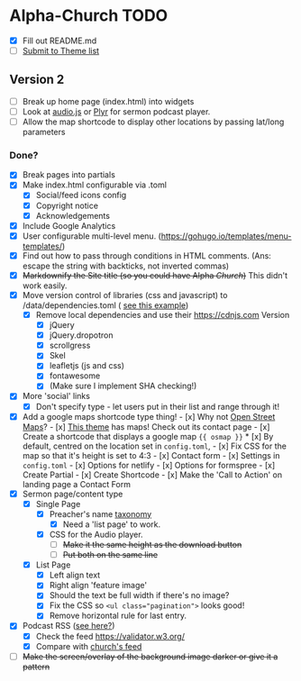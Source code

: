 # Alpha-Church TODO
- [x] Fill out README.md
- [ ] [Submit to Theme list](https://github.com/gohugoio/hugoThemes/blob/master/README.md)

## Version 2
- [ ] Break up home page (index.html) into widgets
- [ ] Look at [audio.js](https://kolber.github.io/audiojs/) or [Plyr](https://plyr.io/) for sermon podcast player.
- [ ] Allow the map shortcode to display other locations by passing lat/long parameters

### Done?
- [x] Break pages into partials
- [x] Make index.html configurable via .toml
  - [x] Social/feed icons config
  - [x] Copyright notice
  - [x] Acknowledgements
- [x] Include Google Analytics
- [x] User configurable multi-level menu. (https://gohugo.io/templates/menu-templates/)
- [x] Find out how to pass through conditions in HTML comments. (Ans: escape the string with backticks, not inverted commas)
- [x] ~~Markdownify the Site title (so you could have Alpha *Church*)~~ This didn't work easily.
- [x] Move version control of libraries (css and javascript) to /data/dependencies.toml ( [see this example](https://github.com/gcushen/hugo-academic/blob/master/data/sri.toml))
  - [x] Remove local dependencies and use their https://cdnjs.com Version
    - [x] jQuery
    - [x] jQuery.dropotron
    - [x] scrollgress
    - [x] Skel
    - [x] leafletjs (js and css)
    - [x] fontawesome
    - [x] (Make sure I implement SHA checking!)
- [x] More 'social' links
  - [x] Don't specify type - let users put in their list and range through it!
- [x] Add a google maps shortcode type thing!
      - [x] Why not [Open Street Maps](https://leafletjs.com/examples/quick-start/)?
      - [x] [This theme](https://github.com/devcows/hugo-universal-theme) has maps! Check out its contact page
      - [x] Create a shortcode that displays a google map `{{ osmap }}`
        * [x] By default, centred on the location set in `config.toml`,
      - [x] Fix CSS for the map so that it's height is set to 4:3
      - [x] Contact form
        - [x] Settings in `config.toml`
          - [x] Options for netlify
          - [x] Options for formspree
        - [x] Create Partial
        - [x] Create Shortcode
        - [x] Make the 'Call to Action' on landing page a Contact Form
- [x] Sermon page/content type
    - [x] Single Page
      - [x] Preacher's name [taxonomy](https://gohugo.io/content-management/taxonomies#what-is-a-taxonomy)
        - [x] Need a 'list page' to work.
      - [x] CSS for the Audio player.
        - [ ] ~~Make it the same height as the download button~~
        - [ ] ~~Put both on the same line~~
    - [x] List Page
      - [x] Left align text
      - [x] Right align 'feature image'
      - [x] Should the text be full width if there's no image?
      - [x] Fix the CSS so `<ul class="pagination">` looks good!
      - [x] Remove horizontal rule for last entry.
- [x] Podcast RSS ([see here?](https://discourse.gohugo.io/t/need-to-create-a-podcast-friendly-rss-feed/1727/12))
  - [x] Check the feed https://validator.w3.org/
  - [x] Compare with [church's feed](https://validator.w3.org/feed/check.cgi?url=http%3A%2F%2Ffeeds.feedburner.com%2FGympiePresbyterianChurch)
- [ ] ~~Make the screen/overlay of the background image darker or give it a pattern~~

